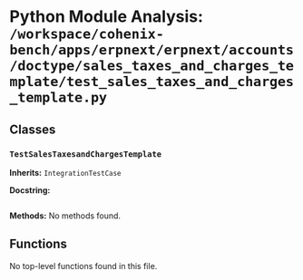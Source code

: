 # Python Module Analysis: `/workspace/cohenix-bench/apps/erpnext/erpnext/accounts/doctype/sales_taxes_and_charges_template/test_sales_taxes_and_charges_template.py`

## Classes

### `TestSalesTaxesandChargesTemplate`
**Inherits:** `IntegrationTestCase`


**Docstring:**
```

```

**Methods:**
No methods found.




## Functions

No top-level functions found in this file.
